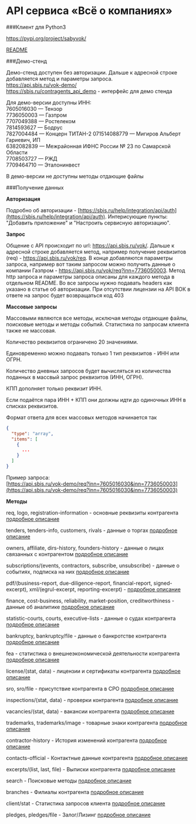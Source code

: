 # API сервиса «Всё о компаниях»

###Клиент для Python3

https://pypi.org/project/sabyvok/

[README](client-py/README.md)

###Демо-стенд

Демо-стенд доступен без авторизации. Дальше к адресной строке добавляется метод и параметры запроса.  
https://api.sbis.ru/vok-demo/  
https://sbis.ru/contragents_api_demo - интерфейс для демо стенда

Для демо-версии доступны ИНН:  
7605016030 — Тензор  
7736050003 — Газпром  
7707049388 — Ростелеком  
7814593627 — Бодрус  
7827004484 — Концерн ТИТАН-2
071514088779 — Мигиров Альберт Гариевич, ИП  
6382082839 — Межрайонная ИФНС России № 23 по Самарской Области  
7708503727 — РЖД  
7709464710 — Эталонинвест  

В демо-версии не доступны методы отдающие файлы



###Получение данных

**Авторизация**

Подробно об авторизации - [https://sbis.ru/help/integration/api/auth](https://sbis.ru/help/integration/api/auth). Интерисующие пункты: "Добавить приложение" и "Настроить сервисную авторизацию".

**Запрос**

Общение с API происходит по url: https://api.sbis.ru/vok/. Дальше к адресной строке добавляется метод, например получение реквизитов (req) - https://api.sbis.ru/vok/req.
В конце добавляются параметры запроса, например вот таким запросом можно получить данные о компании Газпром - https://api.sbis.ru/vok/req?inn=7736050003.
Метод http запроса и параметры запроса описаны для каждого метода в отдельном README.
Во все запросы нужно подавать headers как указано в статье об авторизации.
При отсутствии лицензии на API ВОК в ответе на запрос будет возвращаться код 403

**Массовые запросы**

Массовыми являются все методы, исключая методы отдающие файлы, поисковые методы и методы событий. Статистика по запросам клиента также не массовая.

Количество реквизитов ограничено 20 значениями.

Единовременно можно подавать только 1 тип реквизитов - ИНН или ОГРН.

Количество дневных запросов будет вычисляться из количества поданных в массвый запрос реквизитов (ИНН, ОГРН).

КПП дополняет только реквизит ИНН.

Если подаётся пара ИНН + КПП они должны идти до одиночных ИНН в списках реквизитов.

Формат ответа для всех массовых методов начинается так
```json
{
  "type": "array",
  "items": [
    {
      ...
    }
  ]
}
```

Пример запроса:  
[https://api.sbis.ru/vok-demo/req?inn=7605016030&inn=7736050003](https://api.sbis.ru/vok-demo/req?inn=7605016030&inn=7736050003)



**Методы**

req, logo, registration-information - основные реквизиты контрагента [подробное описание](doc/req/README.md)

tenders, tenders-info, customers, rivals - данные о торгах [подробное описание](doc/tenders/README.md)

owners, affiliate, dirs-history, founders-history - данные о лицах связанных с контрагентом [подробное описание](doc/affiliate/README.md)

subscriptions/(events, contractors, subscribe, unsubscribe) - данные о событиях, подписка на них [подробное описание](doc/subscriptions/README.md)

pdf/(business-report, due-diligence-report, financial-report, signed-excerpt), xml/(egrul-excerpt, reporting-excerpt) -  [подробное описание](doc/pdf/README.md)

finance, cost-business, reliability, market-position, creditworthiness - данные об аналитике [подробное описание](doc/finance/README.md)

statistic-courts, courts, executive-lists - данные о судах контрагента [подробное описание](doc/courts/README.md)

bankruptcy, bankruptcy/file - данные о банкротстве контрагента [подробное описание](doc/bankruptcy/README.md)

fea - статистика о внешнеэкономической деятельности контрагента [подробное описание](doc/fea/README.md)

license/(stat, data) - лицензии и сертификаты контрагента [подробное описание](doc/license/README.md)

sro, sro/file - присутствие контрагента в СРО [подробное описание](doc/sro/README.md)

inspections/(stat, data) - проверки контрагента [подробное описание](doc/inspections/README.md)

vacancies/(stat, data) - вакансии контрагента [подробное описание](doc/vacancies/README.md)

trademarks, trademarks/image - товарные знаки контрагента [подробное описание](doc/trademarks/README.md)

contractor-history - История изменений контрагента [подробное описание](doc/history/README.md)

contacts-official - Контактные данные контрагента [подробное описание](doc/contacts/README.md)

excerpts/(list, last, file) - Выписки контрагента [подробное описание](doc/excerpts/README.md)

search - Поисковые методы [подробное описание](doc/search/README.md)

branches - Филиалы контрагента [подробное описание](doc/branches/README.md)

client/stat - Статистика запросов клиента [подробное описание](doc/client/README.md)

pledges, pledges/file - Залог/Лизинг [подробное описание](doc/pledges/README.md)
